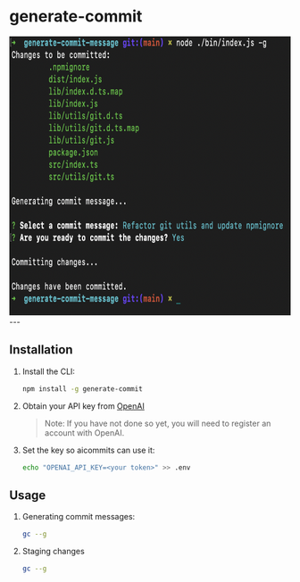 # generate-commit
<img src="https://github.com/derricknjeru/generate-commit-message/blob/main/art/home.png" height="500">
---

## Installation

1. Install the CLI:

   ```sh
   npm install -g generate-commit
   ```

2. Obtain your API key from [OpenAI](https://platform.openai.com/account/api-keys)

   > Note: If you have not done so yet, you will need to register an account with OpenAI.

3. Set the key so aicommits can use it:

   ```sh
   echo "OPENAI_API_KEY=<your token>" >> .env
   ```
## Usage

1. Generating commit messages:

   ```sh
   gc --g
   ```
2. Staging changes

   ```sh
   gc --g
   ```
